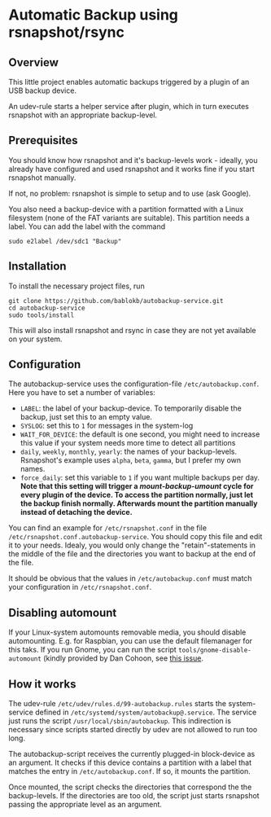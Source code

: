 Automatic Backup using rsnapshot/rsync
======================================

Overview
--------

This little project enables automatic backups triggered by a plugin of an
USB backup device.

An udev-rule starts a helper service after plugin, which in turn executes
rsnapshot with an appropriate backup-level.


Prerequisites
-------------

You should know how rsnapshot and it's backup-levels work - ideally, you already
have configured and used rsnapshot and it works fine if you start rsnapshot
manually.

If not, no problem: rsnapshot is simple to setup and to use (ask Google).

You also need a backup-device with a partition formatted with a Linux
filesystem (none of the FAT variants are suitable).  This partition needs
a label. You can add the label with the command

    sudo e2label /dev/sdc1 "Backup"


Installation
------------

To install the necessary project files, run

    git clone https://github.com/bablokb/autobackup-service.git
    cd autobackup-service
    sudo tools/install

This will also install rsnapshot and rsync in case they are not yet available
on your system.


Configuration
-------------

The autobackup-service uses the configuration-file `/etc/autobackup.conf`.
Here you have to set a number of variables:

  - `LABEL`: the label of your backup-device. To temporarily disable the
     backup, just set this to an empty value.
  - `SYSLOG`: set this to `1` for messages in the system-log
  - `WAIT_FOR_DEVICE`: the default is one second, you might need to increase
     this value if your system needs more time to detect all partitions
  - `daily`, `weekly`, `monthly`, `yearly`: the names of your backup-levels.
    Rsnapshot's example uses `alpha`, `beta`, `gamma`, but I prefer my own names.
  - `force_daily`: set this variable to `1` if you want multiple backups
    per day.
    **Note that this setting will trigger a *mount-backup-umount* cycle
    for every plugin of the device. To access the partition normally,
    just let the backup finish normally. Afterwards mount the partition manually
    instead of detaching the device.**

You can find an example for `/etc/rsnapshot.conf` in the file
`/etc/rsnapshot.conf.autobackup-service`. You should copy this file
and edit it to your needs. Idealy, you would only change the "retain"-statements
in the middle of the file and the directories you want to backup at
the end of the file.

It should be obvious that the values in `/etc/autobackup.conf` must match
your configuration in `/etc/rsnapshot.conf`.


Disabling automount
-------------------

If your Linux-system automounts removable media, you should disable
automounting. E.g. for Raspbian, you can use the default filemanager for this
taks. If you run Gnome, you can run the script `tools/gnome-disable-automount`
(kindly provided by Dan Cohoon, see
[this issue](https://github.com/bablokb/autobackup-service/issues/2).


How it works
------------

The udev-rule `/etc/udev/rules.d/99-autobackup.rules` starts the system-service
defined in `/etc/systemd/system/autobackup@.service`. The service just runs
the script `/usr/local/sbin/autobackup`. This indirection is necessary since
scripts started directly by udev are not allowed to run too long.

The autobackup-script receives the currently plugged-in block-device as an
argument. It checks if this device contains a partition with a label that
matches the entry in `/etc/autobackup.conf`. If so, it mounts the partition.

Once mounted, the script checks the directories that correspond the the
backup-levels. If the directories are too old, the script just starts
rsnapshot passing the appropriate level as an argument.


